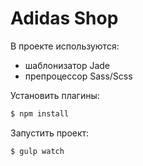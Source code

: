 # Adidas Shop

В проекте используются:
  - шаблонизатор Jade
  - препроцессор Sass/Scss


Установить плагины:

  ```sh
$ npm install
```

Запустить проект:

```sh
$ gulp watch
```